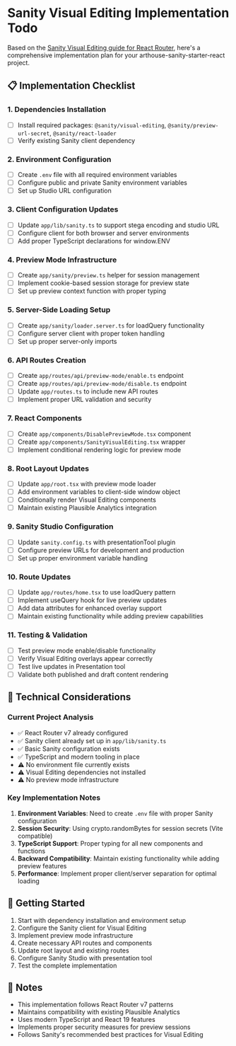 # Sanity Visual Editing Implementation Todo

Based on the [Sanity Visual Editing guide for React Router](https://www.sanity.io/docs/visual-editing/visual-editing-with-react-router), here's a comprehensive implementation plan for your arthouse-sanity-starter-react project.

## 📋 Implementation Checklist

### 1. Dependencies Installation
- [ ] Install required packages: `@sanity/visual-editing`, `@sanity/preview-url-secret`, `@sanity/react-loader`
- [ ] Verify existing Sanity client dependency

### 2. Environment Configuration
- [ ] Create `.env` file with all required environment variables
- [ ] Configure public and private Sanity environment variables
- [ ] Set up Studio URL configuration

### 3. Client Configuration Updates
- [ ] Update `app/lib/sanity.ts` to support stega encoding and studio URL
- [ ] Configure client for both browser and server environments
- [ ] Add proper TypeScript declarations for window.ENV

### 4. Preview Mode Infrastructure
- [ ] Create `app/sanity/preview.ts` helper for session management
- [ ] Implement cookie-based session storage for preview state
- [ ] Set up preview context function with proper typing

### 5. Server-Side Loading Setup
- [ ] Create `app/sanity/loader.server.ts` for loadQuery functionality
- [ ] Configure server client with proper token handling
- [ ] Set up proper server-only imports

### 6. API Routes Creation
- [ ] Create `app/routes/api/preview-mode/enable.ts` endpoint
- [ ] Create `app/routes/api/preview-mode/disable.ts` endpoint
- [ ] Update `app/routes.ts` to include new API routes
- [ ] Implement proper URL validation and security

### 7. React Components
- [ ] Create `app/components/DisablePreviewMode.tsx` component
- [ ] Create `app/components/SanityVisualEditing.tsx` wrapper
- [ ] Implement conditional rendering logic for preview mode

### 8. Root Layout Updates
- [ ] Update `app/root.tsx` with preview mode loader
- [ ] Add environment variables to client-side window object
- [ ] Conditionally render Visual Editing components
- [ ] Maintain existing Plausible Analytics integration

### 9. Sanity Studio Configuration
- [ ] Update `sanity.config.ts` with presentationTool plugin
- [ ] Configure preview URLs for development and production
- [ ] Set up proper environment variable handling

### 10. Route Updates
- [ ] Update `app/routes/home.tsx` to use loadQuery pattern
- [ ] Implement useQuery hook for live preview updates
- [ ] Add data attributes for enhanced overlay support
- [ ] Maintain existing functionality while adding preview capabilities

### 11. Testing & Validation
- [ ] Test preview mode enable/disable functionality
- [ ] Verify Visual Editing overlays appear correctly
- [ ] Test live updates in Presentation tool
- [ ] Validate both published and draft content rendering

## 🔧 Technical Considerations

### Current Project Analysis
- ✅ React Router v7 already configured
- ✅ Sanity client already set up in `app/lib/sanity.ts`
- ✅ Basic Sanity configuration exists
- ✅ TypeScript and modern tooling in place
- ⚠️ No environment file currently exists
- ⚠️ Visual Editing dependencies not installed
- ⚠️ No preview mode infrastructure

### Key Implementation Notes
1. **Environment Variables**: Need to create `.env` file with proper Sanity configuration
2. **Session Security**: Using crypto.randomBytes for session secrets (Vite compatible)
3. **TypeScript Support**: Proper typing for all new components and functions
4. **Backward Compatibility**: Maintain existing functionality while adding preview features
5. **Performance**: Implement proper client/server separation for optimal loading

## 🚀 Getting Started

1. Start with dependency installation and environment setup
2. Configure the Sanity client for Visual Editing
3. Implement preview mode infrastructure
4. Create necessary API routes and components
5. Update root layout and existing routes
6. Configure Sanity Studio with presentation tool
7. Test the complete implementation

## 📝 Notes
- This implementation follows React Router v7 patterns
- Maintains compatibility with existing Plausible Analytics
- Uses modern TypeScript and React 19 features
- Implements proper security measures for preview sessions
- Follows Sanity's recommended best practices for Visual Editing
